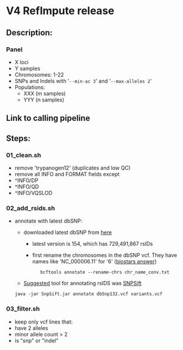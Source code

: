 # V4 RefImpute release

## Description: 
### Panel
 - X loci
 - Y samples
 - Chromosomes: 1-22
 -  SNPs and Indels with '`--min-ac 3`' and '`--max-alleles 2`'
 - Populations:
   - XXX (m samples)
   - YYY (n samples)

## Link to calling pipeline

## Steps:
### 01_clean.sh
  - remove 'trypanogen12' (duplicates and low QC)
  - remove all INFO and FORMAT fields except
   - ^INFO/DP
   - ^INFO/QD
   - ^INFO/VQSLOD

### 02_add_rsids.sh
 - annotate with latest dbSNP:
   - downloaded latest dbSNP from [here](https://ftp.ncbi.nlm.nih.gov/snp/latest_release/VCF/)
     - latest version is 154, which has 729,491,867 rsIDs
     - first rename the chromosomes in the dbSNP vcf. They have names like 'NC_000006.11' for '6' ([biostars answer](https://www.biostars.org/p/98582/#332269))
     
       ```   bcftools annotate --rename-chrs chr_name_conv.txt```
   - [Suggested](https://www.biostars.org/p/227652/#227663) tool for annotating rsIDS was [SNPSift](https://pcingola.github.io/SnpEff/ss_annotate/)
  
    ```java -jar SnpSift.jar annotate dbSnp132.vcf variants.vcf```

### 03_filter.sh
 - keep only vcf lines that:
  - have 2 alleles
  - minor allele count > 2
  - is "snp" or "indel"



